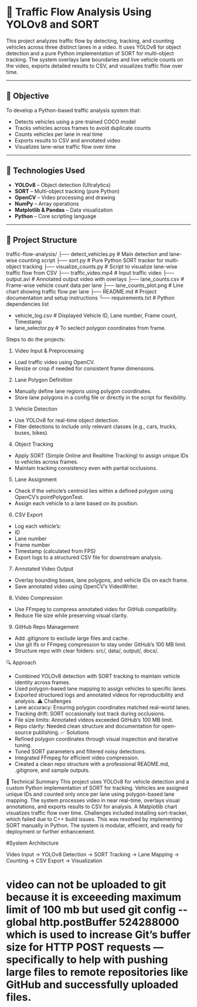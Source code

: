 # 🚦 Traffic Flow Analysis Using YOLOv8 and SORT

This project analyzes traffic flow by detecting, tracking, and counting vehicles across three distinct lanes in a video. It uses YOLOv8 for object detection and a pure Python implementation of SORT for multi-object tracking. The system overlays lane boundaries and live vehicle counts on the video, exports detailed results to CSV, and visualizes traffic flow over time.

---

## 🎯 Objective

To develop a Python-based traffic analysis system that:
- Detects vehicles using a pre-trained COCO model
- Tracks vehicles across frames to avoid duplicate counts
- Counts vehicles per lane in real time
- Exports results to CSV and annotated video
- Visualizes lane-wise traffic flow over time

---

## 🧰 Technologies Used

- **YOLOv8** – Object detection (Ultralytics)
- **SORT** – Multi-object tracking (pure Python)
- **OpenCV** – Video processing and drawing
- **NumPy** – Array operations
- **Matplotlib & Pandas** – Data visualization
- **Python** – Core scripting language

---

## 📁 Project Structure
traffic-flow-analysis/
├── detect_vehicles.py          # Main detection and lane-wise counting script
├── sort.py                     # Pure Python SORT tracker for multi-object tracking
├── visualize_counts.py         # Script to visualize lane-wise traffic flow from CSV
├── traffic_video.mp4           # Input traffic video
├── output.avi                  # Annotated output video with overlays
├── lane_counts.csv             # Frame-wise vehicle count data per lane
├── lane_counts_plot.png        # Line chart showing traffic flow per lane
├── README.md                   # Project documentation and setup instructions
└── requirements.txt            # Python dependencies list
*   vehicle_log.csv             # Displayed Vehicle ID, Lane number, Frame count, Timestamp
*   lane_selector.py            # To seclect polygon coordinates from frame.

Steps to do the projects:

1. Video Input & Preprocessing
- Load traffic video using OpenCV.
- Resize or crop if needed for consistent frame dimensions.
2. Lane Polygon Definition
- Manually define lane regions using polygon coordinates.
- Store lane polygons in a config file or directly in the script for flexibility.
3. Vehicle Detection
- Use YOLOv8 for real-time object detection.
- Filter detections to include only relevant classes (e.g., cars, trucks, buses, bikes).
4. Object Tracking
- Apply SORT (Simple Online and Realtime Tracking) to assign unique IDs to vehicles across frames.
- Maintain tracking consistency even with partial occlusions.
5. Lane Assignment
- Check if the vehicle’s centroid lies within a defined polygon using OpenCV’s pointPolygonTest.
- Assign each vehicle to a lane based on its position.
6. CSV Export
- Log each vehicle’s:
- ID
- Lane number
- Frame number
- Timestamp (calculated from FPS)
- Export logs to a structured CSV file for downstream analysis.
7. Annotated Video Output
- Overlay bounding boxes, lane polygons, and vehicle IDs on each frame.
- Save annotated video using OpenCV’s VideoWriter.
8. Video Compression
- Use FFmpeg to compress annotated video for GitHub compatibility.
- Reduce file size while preserving visual clarity.
9. GitHub Repo Management
- Add .gitignore to exclude large files and cache.
- Use git lfs or FFmpeg compression to stay under GitHub’s 100 MB limit.
- Structure repo with clear folders: src/, data/, output/, docs/.


🔍 Approach
- Combined YOLOv8 detection with SORT tracking to maintain vehicle identity across frames.
- Used polygon-based lane mapping to assign vehicles to specific lanes.
- Exported structured logs and annotated videos for reproducibility and analysis.
⚠️ Challenges
- Lane accuracy: Ensuring polygon coordinates matched real-world lanes.
- Tracking drift: SORT occasionally lost track during occlusions.
- File size limits: Annotated videos exceeded GitHub’s 100 MB limit.
- Repo clarity: Needed clean structure and documentation for open-source publishing.
✅ Solutions
- Refined polygon coordinates through visual inspection and iterative tuning.
- Tuned SORT parameters and filtered noisy detections.
- Integrated FFmpeg for efficient video compression.
- Created a clean repo structure with a professional README.md, .gitignore, and sample outputs.


📄 Technical Summary
This project uses YOLOv8 for vehicle detection and a custom Python implementation of SORT for tracking. Vehicles are assigned unique IDs and counted only once per lane using polygon-based lane mapping. The system processes video in near real-time, overlays visual annotations, and exports results to CSV for analysis. A Matplotlib chart visualizes traffic flow over time.
Challenges included installing sort-tracker, which failed due to C++ build issues. This was resolved by implementing SORT manually in Python. The system is modular, efficient, and ready for deployment or further enhancement.


#System Architecture

Video Input → YOLOv8 Detection → SORT Tracking → Lane Mapping → Counting → CSV Export → Visualization



# video can not be uploaded to git because it is exceeeding maximum limit of 100 mb but used git config --global http.postBuffer 524288000 which is used to increase Git’s buffer size for HTTP POST requests — specifically to help with pushing large files to remote repositories like GitHub and successfully uploaded files.
